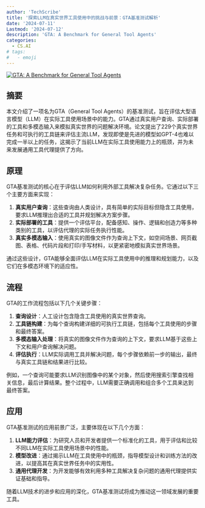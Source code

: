 ```yaml
---
author: 'TechScribe'
title: '探索LLM在真实世界工具使用中的挑战与前景：GTA基准测试解析'
date: '2024-07-11'
Lastmod: '2024-07-12'
description: 'GTA: A Benchmark for General Tool Agents'
categories:
  - CS.AI
# tags:
#   - emoji
---
```


[![GTA: A Benchmark for General Tool Agents](https://arxiv-research-1301205113.cos.ap-guangzhou.myqcloud.com/images/2407.08713v1.pdf_0.jpg)](https://arxiv.org/abs/2407.08713v1)

## 摘要

本文介绍了一项名为GTA（General Tool Agents）的基准测试，旨在评估大型语言模型（LLM）在实际工具使用场景中的能力。GTA通过真实用户查询、实际部署的工具和多模态输入来模拟真实世界的问题解决环境。论文提出了229个真实世界任务和可执行的工具链来评估主流LLM，发现即使是先进的模型如GPT-4也难以完成一半以上的任务，这揭示了当前LLM在实际工具使用能力上的瓶颈，并为未来发展通用工具代理提供了方向。<!--more-->

## 原理

GTA基准测试的核心在于评估LLM如何利用外部工具解决复杂任务。它通过以下三个主要方面来实现：
1. **真实用户查询**：这些查询由人类设计，具有简单的实际目标但隐含工具使用，要求LLM推理出合适的工具并规划解决方案步骤。
2. **实际部署的工具**：提供一个评估平台，配备感知、操作、逻辑和创造力等多种类别的工具，以评估代理的实际任务执行性能。
3. **真实多模态输入**：使用真实的图像文件作为查询上下文，如空间场景、网页截图、表格、代码片段和打印/手写材料，以更紧密地模拟真实世界场景。

通过这些设计，GTA能够全面评估LLM在实际工具使用中的推理和规划能力，以及它们在多模态环境下的适应性。

## 流程

GTA的工作流程包括以下几个关键步骤：
1. **查询设计**：人工设计包含隐含工具使用的真实世界查询。
2. **工具链构建**：为每个查询构建详细的可执行工具链，包括每个工具使用的步骤和最终答案。
3. **多模态输入处理**：将真实的图像文件作为查询的上下文，要求LLM基于这些上下文和用户查询解决问题。
4. **评估执行**：LLM实际调用工具并解决问题，每个步骤依赖前一步的输出，最终与真实工具链和结果进行比较。

例如，一个查询可能要求LLM识别图像中的某个对象，然后使用搜索引擎查找相关信息，最后计算结果。整个过程中，LLM需要正确调用和组合多个工具来达到最终答案。

## 应用

GTA基准测试的应用前景广泛，主要体现在以下几个方面：
1. **LLM能力评估**：为研究人员和开发者提供一个标准化的工具，用于评估和比较不同LLM在实际工具使用场景中的性能。
2. **模型改进**：通过揭示LLM在工具使用中的瓶颈，指导模型设计和训练方法的改进，以提高其在真实世界任务中的实用性。
3. **通用代理开发**：为开发能够有效利用多种工具解决复杂问题的通用代理提供实证基础和指导。

随着LLM技术的进步和应用的深化，GTA基准测试将成为推动这一领域发展的重要工具。